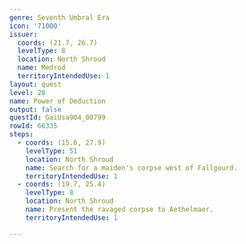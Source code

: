 ```yaml
---
genre: Seventh Umbral Era
icon: '71000'
issuer:
  coords: (21.7, 26.7)
  levelType: 8
  location: North Shroud
  name: Medrod
  territoryIntendedUse: 1
layout: quest
level: 28
name: Power of Deduction
output: false
questId: GaiUsa904_00799
rowId: 66335
steps:
  - coords: (15.6, 27.9)
    levelType: 51
    location: North Shroud
    name: Search for a maiden's corpse west of Fallgourd.
    territoryIntendedUse: 1
  - coords: (19.7, 25.4)
    levelType: 8
    location: North Shroud
    name: Present the ravaged corpse to Aethelmaer.
    territoryIntendedUse: 1

---
```

